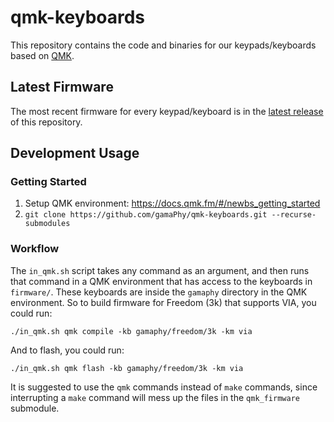 # qmk-keyboards

This repository contains the code and binaries for our keypads/keyboards based on [QMK](https://github.com/qmk/qmk_firmware).

## Latest Firmware

The most recent firmware for every keypad/keyboard is in the [latest release](https://github.com/gamaPhy/qmk-keyboards/releases/latest) of this repository.

## Development Usage

### Getting Started
1) Setup QMK environment: https://docs.qmk.fm/#/newbs_getting_started
2) `git clone https://github.com/gamaPhy/qmk-keyboards.git --recurse-submodules`

### Workflow
The `in_qmk.sh` script takes any command as an argument, and then runs that command in a QMK environment that has access to the keyboards in `firmware/`. These keyboards are inside the `gamaphy` directory in the QMK environment. So to build firmware for Freedom (3k) that supports VIA, you could run:

    ./in_qmk.sh qmk compile -kb gamaphy/freedom/3k -km via

And to flash, you could run:

    ./in_qmk.sh qmk flash -kb gamaphy/freedom/3k -km via

It is suggested to use the `qmk` commands instead of `make` commands, since interrupting a `make` command will mess up the files in the `qmk_firmware` submodule.


